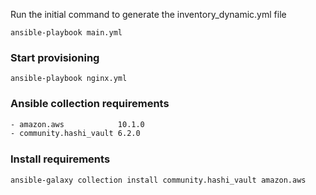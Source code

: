 Run the initial command to generate the inventory_dynamic.yml file

```
ansible-playbook main.yml

```

### Start provisioning

```
ansible-playbook nginx.yml

```

### Ansible collection requirements

```bash
- amazon.aws            10.1.0
- community.hashi_vault 6.2.0
```

### Install requirements

```bash
ansible-galaxy collection install community.hashi_vault amazon.aws
```
